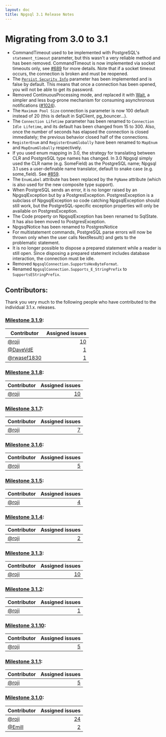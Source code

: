```yaml
---
layout: doc
title: Npgsql 3.1 Release Notes
---
```


# Migrating from 3.0 to 3.1

* CommandTimeout used to be implemented with PostgreSQL's `statement_timeout` parameter, but this wasn't a very reliable method and has been removed. CommandTimeout is now implemented via socket timeouts only, see [#689](https://github.com/npgsql/npgsql/issues/689) for more details. Note that if a socket timeout occurs, the connection is broken and must be reopened.
* The [`Persist Security Info`](../connection-string-parameters.md#security-and-encryption) parameter has been implemented and is false by default. This means that once a connection has been opened, you will not be able to get its password.
* Removed ContinuousProcessing mode, and replaced it with [Wait](../wait.md), a simpler and less bug-prone mechanism for consuming asynchronous notifications ([#1024](https://github.com/npgsql/npgsql/issues/1024)).
* The `Maximum Pool Size` connection is parameter is now 100 default instead of 20 (this is default in SqlClient, pg_bouncer...).
* The `Connection Lifetime` parameter has been renamed to `Connection Idle Lifetime`, and its default has been changed from 15 to 300. Also, once the number of seconds has elapsed the connection is closed immediately; the previous behavior closed half of the connections.
* `RegisterEnum` and `RegisterEnumGlobally` have been renamed to `MapEnum` and `MapEnumGlobally` respectively.
* If you used enum mapping in 3.0, the strategy for translating between CLR and PostgreSQL type names has changed. In 3.0 Npgsql simply used the CLR name (e.g. SomeField) as the PostgreSQL name; Npgsql 3.1 uses a user-definable name translator, default to snake case (e.g. some_field). See [#859](https://github.com/npgsql/npgsql/issues/859).
* The `EnumLabel` attribute has been replaced by the `PgName` attribute (which is also used for the new composite type support).
* When PostgreSQL sends an error, it is no longer raised by an NpgsqlException but by a PostgresException. PostgresException is a subclass of NpgsqlException so code catching NpgsqlException should still work, but the PostgreSQL-specific exception properties will only be available on PostgresException.
* The Code property on NpgsqlException has been renamed to SqlState. It has also been moved to PostgresException.
* NpgsqlNotice has been renamed to PostgresNotice
* For multistatement commands, PostgreSQL parse errors will now be thrown only when the user calls NextResult() and gets to the problematic statement.
* It is no longer possible to dispose a prepared statement while a reader is still open. Since disposing a prepared statement includes database interaction, the connection must be idle.
* Removed `NpgsqlConnection.SupportsHexByteFormat`.
* Renamed `NpgsqlConnection.Supports_E_StringPrefix` to `SupportsEStringPrefix`.

## Contributors:

Thank you very much to the following people who have contributed to the individual 3.1.x. releases.

### [Milestone 3.1.9](https://github.com/npgsql/npgsql/issues?q=is%3Aissue+milestone%3A3.1.9):

| Contributor                                                                        | Assigned issues                                                                                                         |
| ---------------------------------------------------------------------------------- | -----------------------------------------------------------------------------------------------------------------------:|
| [@roji](https://github.com/roji)                                                   |                [10](https://github.com/npgsql/npgsql/issues?q=is%3Aissue+milestone%3A3.1.9+is%3Aclosed+assignee%3Aroji) |
| [@DaveVdE](https://github.com/DaveVdE)                                             |              [1](https://github.com/npgsql/npgsql/issues?q=is%3Aissue+milestone%3A3.1.9+is%3Aclosed+assignee%3ADaveVdE) |
| [@rwasef1830](https://github.com/rwasef1830)                                       |           [1](https://github.com/npgsql/npgsql/issues?q=is%3Aissue+milestone%3A3.1.9+is%3Aclosed+assignee%3Arwasef1830) |


### [Milestone 3.1.8](https://github.com/npgsql/npgsql/issues?q=is%3Aissue+milestone%3A3.1.8):

| Contributor                                                                        | Assigned issues                                                                                                         |
| ---------------------------------------------------------------------------------- | -----------------------------------------------------------------------------------------------------------------------:|
| [@roji](https://github.com/roji)                                                   |                [10](https://github.com/npgsql/npgsql/issues?q=is%3Aissue+milestone%3A3.1.8+is%3Aclosed+assignee%3Aroji) |


### [Milestone 3.1.7](https://github.com/npgsql/npgsql/issues?q=is%3Aissue+milestone%3A3.1.7):

| Contributor                                                                        | Assigned issues                                                                                                         |
| ---------------------------------------------------------------------------------- | -----------------------------------------------------------------------------------------------------------------------:|
| [@roji](https://github.com/roji)                                                   |                 [7](https://github.com/npgsql/npgsql/issues?q=is%3Aissue+milestone%3A3.1.7+is%3Aclosed+assignee%3Aroji) |


### [Milestone 3.1.6](https://github.com/npgsql/npgsql/issues?q=is%3Aissue+milestone%3A3.1.6):

| Contributor                                                                        | Assigned issues                                                                                                         |
| ---------------------------------------------------------------------------------- | -----------------------------------------------------------------------------------------------------------------------:|
| [@roji](https://github.com/roji)                                                   |                 [5](https://github.com/npgsql/npgsql/issues?q=is%3Aissue+milestone%3A3.1.6+is%3Aclosed+assignee%3Aroji) |


### [Milestone 3.1.5](https://github.com/npgsql/npgsql/issues?q=is%3Aissue+milestone%3A3.1.5):

| Contributor                                                                        | Assigned issues                                                                                                         |
| ---------------------------------------------------------------------------------- | -----------------------------------------------------------------------------------------------------------------------:|
| [@roji](https://github.com/roji)                                                   |                 [4](https://github.com/npgsql/npgsql/issues?q=is%3Aissue+milestone%3A3.1.5+is%3Aclosed+assignee%3Aroji) |


### [Milestone 3.1.4](https://github.com/npgsql/npgsql/issues?q=is%3Aissue+milestone%3A3.1.4):

| Contributor                                                                        | Assigned issues                                                                                                         |
| ---------------------------------------------------------------------------------- | -----------------------------------------------------------------------------------------------------------------------:|
| [@roji](https://github.com/roji)                                                   |                 [2](https://github.com/npgsql/npgsql/issues?q=is%3Aissue+milestone%3A3.1.4+is%3Aclosed+assignee%3Aroji) |


### [Milestone 3.1.3](https://github.com/npgsql/npgsql/issues?q=is%3Aissue+milestone%3A3.1.3):

| Contributor                                                                        | Assigned issues                                                                                                         |
| ---------------------------------------------------------------------------------- | -----------------------------------------------------------------------------------------------------------------------:|
| [@roji](https://github.com/roji)                                                   |                [10](https://github.com/npgsql/npgsql/issues?q=is%3Aissue+milestone%3A3.1.3+is%3Aclosed+assignee%3Aroji) |


### [Milestone 3.1.2](https://github.com/npgsql/npgsql/issues?q=is%3Aissue+milestone%3A3.1.2):

| Contributor                                                                        | Assigned issues                                                                                                         |
| ---------------------------------------------------------------------------------- | -----------------------------------------------------------------------------------------------------------------------:|
| [@roji](https://github.com/roji)                                                   |                 [1](https://github.com/npgsql/npgsql/issues?q=is%3Aissue+milestone%3A3.1.2+is%3Aclosed+assignee%3Aroji) |


### [Milestone 3.1.10](https://github.com/npgsql/npgsql/issues?q=is%3Aissue+milestone%3A3.1.10):

| Contributor                                                                        | Assigned issues                                                                                                         |
| ---------------------------------------------------------------------------------- | -----------------------------------------------------------------------------------------------------------------------:|
| [@roji](https://github.com/roji)                                                   |                [5](https://github.com/npgsql/npgsql/issues?q=is%3Aissue+milestone%3A3.1.10+is%3Aclosed+assignee%3Aroji) |


### [Milestone 3.1.1](https://github.com/npgsql/npgsql/issues?q=is%3Aissue+milestone%3A3.1.1):

| Contributor                                                                        | Assigned issues                                                                                                         |
| ---------------------------------------------------------------------------------- | -----------------------------------------------------------------------------------------------------------------------:|
| [@roji](https://github.com/roji)                                                   |                 [5](https://github.com/npgsql/npgsql/issues?q=is%3Aissue+milestone%3A3.1.1+is%3Aclosed+assignee%3Aroji) |


### [Milestone 3.1.0](https://github.com/npgsql/npgsql/issues?q=is%3Aissue+milestone%3A3.1.0):

| Contributor                                                                        | Assigned issues                                                                                                         |
| ---------------------------------------------------------------------------------- | -----------------------------------------------------------------------------------------------------------------------:|
| [@roji](https://github.com/roji)                                                   |                [24](https://github.com/npgsql/npgsql/issues?q=is%3Aissue+milestone%3A3.1.0+is%3Aclosed+assignee%3Aroji) |
| [@Emill](https://github.com/Emill)                                                 |                [2](https://github.com/npgsql/npgsql/issues?q=is%3Aissue+milestone%3A3.1.0+is%3Aclosed+assignee%3AEmill) |


